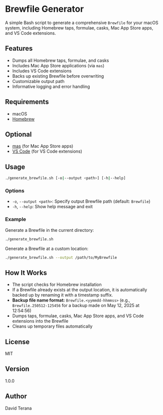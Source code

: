 # Brewfile Generator

A simple Bash script to generate a comprehensive `Brewfile` for your macOS system, including Homebrew taps, formulae, casks, Mac App Store apps, and VS Code extensions.

## Features
- Dumps all Homebrew taps, formulae, and casks
- Includes Mac App Store applications (via `mas`)
- Includes VS Code extensions
- Backs up existing Brewfile before overwriting
- Customizable output path
- Informative logging and error handling

## Requirements
- macOS
- [Homebrew](https://brew.sh/)

## Optional
- [mas](https://github.com/mas-cli/mas) (for Mac App Store apps)
- [VS Code](https://code.visualstudio.com/) (for VS Code extensions)

## Usage

```sh
./generate_brewfile.sh [-o|--output <path>] [-h|--help]
```

### Options
- `-o`, `--output <path>`: Specify output Brewfile path (default: `Brewfile`)
- `-h`, `--help`: Show help message and exit

### Example
Generate a Brewfile in the current directory:

```sh
./generate_brewfile.sh
```

Generate a Brewfile at a custom location:

```sh
./generate_brewfile.sh --output /path/to/MyBrewfile
```

## How It Works
- The script checks for Homebrew installation
- If a Brewfile already exists at the output location, it is automatically backed up by renaming it with a timestamp suffix.
- **Backup file name format:** `Brewfile.<yymmdd-hhmmss>` (e.g., `Brewfile.250512-125456` for a backup made on May 12, 2025 at 12:54:56)
- Dumps taps, formulae, casks, Mac App Store apps, and VS Code extensions into the Brewfile
- Cleans up temporary files automatically

## License
MIT

## Version
1.0.0

## Author
David Terana

